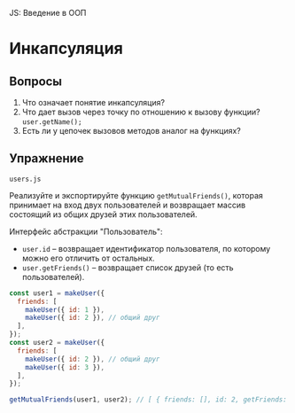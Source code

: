 JS: Введение в ООП

# Инкапсуляция

## Вопросы

1. Что означает понятие инкапсуляция?
2. Что дает вызов через точку по отношению к вызову функции?
   `user.getName();`
3. Есть ли у цепочек вызовов методов аналог на функциях?

## Упражнение

`users.js`

Реализуйте и экспортируйте функцию `getMutualFriends()`, которая принимает на вход двух пользователей и возвращает массив состоящий из общих друзей этих пользователей.

Интерфейс абстракции "Пользователь":

- `user.id` – возвращает идентификатор пользователя, по которому можно его отличить от остальных.
- `user.getFriends()` – возвращает список друзей (то есть пользователей).

```javascript
const user1 = makeUser({
  friends: [
    makeUser({ id: 1 }),
    makeUser({ id: 2 }), // общий друг
  ],
});
const user2 = makeUser({
  friends: [
    makeUser({ id: 2 }), // общий друг
    makeUser({ id: 3 }),
  ],
});

getMutualFriends(user1, user2); // [ { friends: [], id: 2, getFriends: [Function: getFriends] } ]
```
